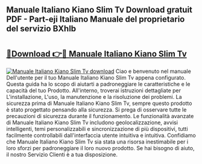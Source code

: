 ## Manuale Italiano Kiano Slim Tv Download gratuit PDF - Part-eji Italiano Manuale del proprietario del servizio BXhlb

# <h2><a href="http://dfbr8xk.blite.top/?on=Manuale+Italiano+Kiano+Slim+Tv">🔗Download 👉🔴 Manuale Italiano Kiano Slim Tv</a></h2>

[![Manuale Italiano Kiano Slim Tv download](https://i.imgur.com/lujVjoI.png)](http://dfbr8xk.blite.top/?on=Manuale+Italiano+Kiano+Slim+Tv)
Ciao e benvenuto nel manuale Dell'utente per il tuo Manuale Italiano Kiano Slim Tv appena configurato. Questa guida ha lo scopo di aiutarti a padroneggiare le caratteristiche e le capacità del tuo Prodotto. All'interno, troverai istruzioni dettagliate per L'installazione, L'uso, la manutenzione e la risoluzione dei problemi. La sicurezza prima di Manuale Italiano Kiano Slim Tv, sempre questo prodotto è stato progettato pensando alla sicurezza. Si prega di osservare tutte le precauzioni di sicurezza durante il funzionamento. Le funzionalità avanzate di Manuale Italiano Kiano Slim Tv includono geolocalizzazione, avvisi intelligenti, temi personalizzabili e sincronizzazione di più dispositivi, tutti facilmente controllabili dall'interfaccia utente intuitiva e intuitiva. Confidiamo che Manuale Italiano Kiano Slim Tv sia stata una risorsa inestimabile per i loro sforzi per padroneggiare il loro nuovo prodotto. Se hai bisogno di aiuto, il nostro Servizio Clienti è a tua disposizione.
